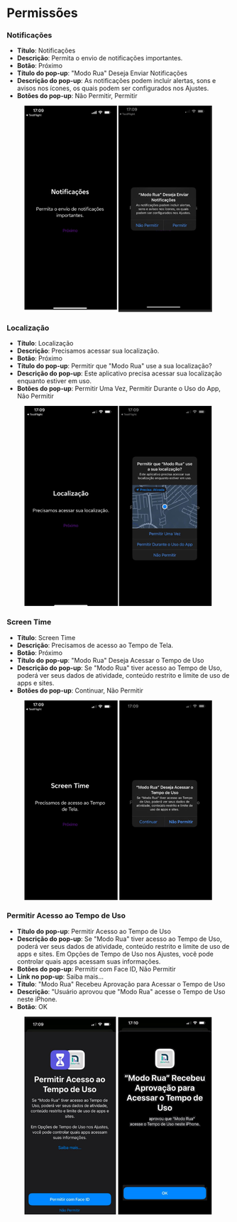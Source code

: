 # Permissões

### Notificações

* **Título**: Notificações
* **Descrição**: Permita o envio de notificações importantes.
* **Botão**: Próximo
* **Título do pop-up**: "Modo Rua" Deseja Enviar Notificações
* **Descrição do pop-up**: As notificações podem incluir alertas, sons e avisos nos ícones, os quais podem ser configurados nos Ajustes.
* **Botões do pop-up**: Não Permitir, Permitir

<figure><img src="../../.gitbook/assets/image.png" alt="" width="502"><figcaption></figcaption></figure>

### Localização

* **Título**: Localização
* **Descrição**: Precisamos acessar sua localização.
* **Botão**: Próximo
* **Título do pop-up**: Permitir que "Modo Rua" use a sua localização?
* **Descrição do pop-up**: Este aplicativo precisa acessar sua localização enquanto estiver em uso.
* **Botões do pop-up**: Permitir Uma Vez, Permitir Durante o Uso do App, Não Permitir

<figure><img src="../../.gitbook/assets/image (2).png" alt="" width="506"><figcaption></figcaption></figure>

### Screen Time

* **Título**: Screen Time
* **Descrição**: Precisamos de acesso ao Tempo de Tela.
* **Botão**: Próximo
* **Título do pop-up**: "Modo Rua" Deseja Acessar o Tempo de Uso
* **Descrição do pop-up**: Se "Modo Rua" tiver acesso ao Tempo de Uso, poderá ver seus dados de atividade, conteúdo restrito e limite de uso de apps e sites.
* **Botões do pop-up**: Continuar, Não Permitir

<figure><img src="../../.gitbook/assets/image (3).png" alt="" width="503"><figcaption></figcaption></figure>

### Permitir Acesso ao Tempo de Uso

* **Título do pop-up**: Permitir Acesso ao Tempo de Uso
* **Descrição do pop-up**: Se "Modo Rua" tiver acesso ao Tempo de Uso, poderá ver seus dados de atividade, conteúdo restrito e limite de uso de apps e sites. Em Opções de Tempo de Uso nos Ajustes, você pode controlar quais apps acessam suas informações.
* **Botões do pop-up**: Permitir com Face ID, Não Permitir
* **Link no pop-up**: Saiba mais...
* **Título**: "Modo Rua" Recebeu Aprovação para Acessar o Tempo de Uso
* **Descrição**: "Usuário aprovou que "Modo Rua" acesse o Tempo de Uso neste iPhone.
* **Botão**: OK

<figure><img src="../../.gitbook/assets/image (5).png" alt="" width="503"><figcaption></figcaption></figure>

####
